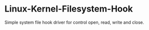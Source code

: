 # Linux-Kernel-Filesystem-Hook
Simple system file hook driver for control open, read, write and close.
